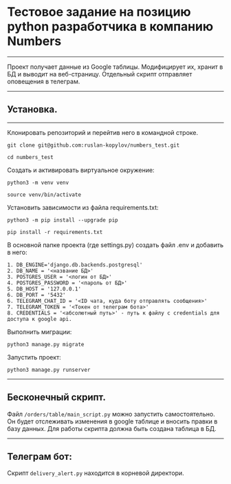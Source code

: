 # Тестовое задание на позицию python разработчика в компанию Numbers
***
Проект получает данные из Google таблицы. Модифицирует их, хранит в БД и выводит на веб-страницу.
Отдельный скрипт отправляет оповещения в телеграм.
***
## Установка.
***
Клонировать репозиторий и перейтив него в командной строке.
```
git clone git@github.com:ruslan-kopylov/numbers_test.git

cd numbers_test
```
Cоздать и активировать виртуальное окружение:
```
python3 -m venv venv

source venv/bin/activate
```
Установить зависимости из файла requirements.txt:
```
python3 -m pip install --upgrade pip

pip install -r requirements.txt
```
В основной папке проекта (где settings.py) создать файл .env и добавить в него:
```
1. DB_ENGINE='django.db.backends.postgresql'
2. DB_NAME = '<название БД>'
3. POSTGRES_USER = '<логин от БД>'
4. POSTGRES_PASSWORD = '<пароль от БД>'
5. DB_HOST = '127.0.0.1'
6. DB_PORT = '5432'
6. TELEGRAM_CHAT_ID = '<ID чата, куда боту отправлять сообщения>'
7. TELEGRAM_TOKEN = '<Токен от телеграм бота>'
8. CREDENTIALS = '<абсолютный путь>' - путь к файлу с credentials для доступа к google api.
```
Выполнить миграции:
```
python3 manage.py migrate
```
Запустить проект:
```
python3 manage.py runserver
```
***
## Бесконечный скрипт.
Файл ```/orders/table/main_script.py``` можно запустить самостоятельно. Он будет отслеживать изменения в google таблице и вносить правки в базу данных.
Для работы скрипта должна быть создана таблица в БД.
***
## Телеграм бот:
Скрипт ```delivery_alert.py``` находится в корневой директори.
